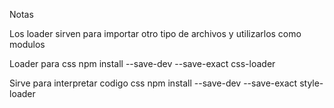 Notas

Los loader sirven para importar otro tipo de archivos y utilizarlos como modulos

Loader para css
npm install --save-dev --save-exact css-loader

Sirve para interpretar codigo css
npm install --save-dev --save-exact style-loader

